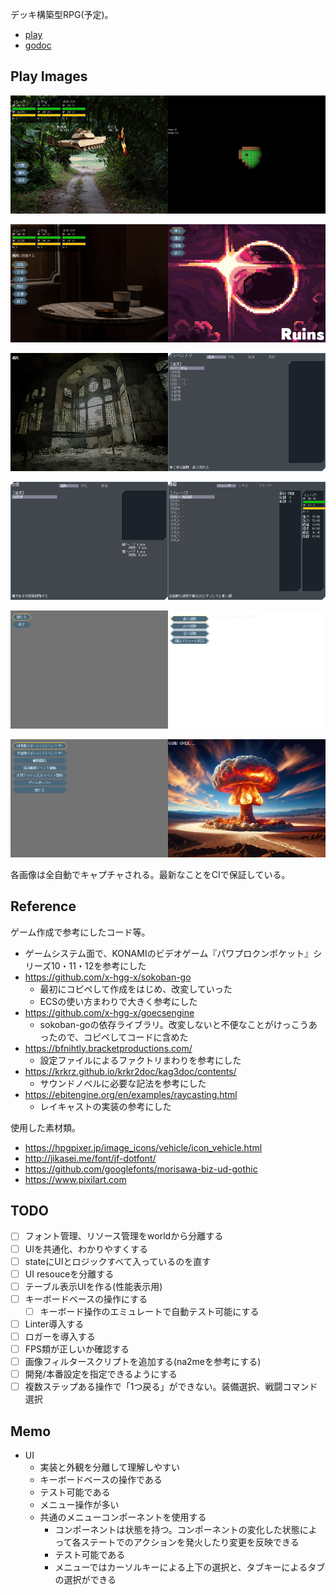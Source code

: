 デッキ構築型RPG(予定)。

- [play](https://kijimad.github.io/ruins/)
- [godoc](https://kijimad.github.io/ruins/godoc/pkg/github.com/kijimaD/ruins/lib/)

## Play Images

<img src="./vrtimages/Battle.png" width="50%" /><img src="./vrtimages/Dungeon.png" width="50%" />

<img src="./vrtimages/HomeMenu.png" width="50%" /><img src="./vrtimages/MainMenu.png" width="50%" />

<img src="./vrtimages/Intro.png" width="50%" /><img src="./vrtimages/InventoryMenu.png" width="50%" />

<img src="./vrtimages/CraftMenu.png" width="50%" /><img src="./vrtimages/EquipMenu.png" width="50%" />

<img src="./vrtimages/DungeonMenu.png" width="50%" /><img src="./vrtimages/DungeonSelect.png" width="50%" />

<img src="./vrtimages/DebugMenu.png" width="50%" /><img src="./vrtimages/GameOver.png" width="50%" />

各画像は全自動でキャプチャされる。最新なことをCIで保証している。

## Reference

ゲーム作成で参考にしたコード等。

- ゲームシステム面で、KONAMIのビデオゲーム『パワプロクンポケット』シリーズ10・11・12を参考にした
- https://github.com/x-hgg-x/sokoban-go
  - 最初にコピペして作成をはじめ、改変していった
  - ECSの使い方まわりで大きく参考にした
- https://github.com/x-hgg-x/goecsengine
  - sokoban-goの依存ライブラリ。改変しないと不便なことがけっこうあったので、コピペしてコードに含めた
- https://bfnihtly.bracketproductions.com/
  - 設定ファイルによるファクトリまわりを参考にした
- https://krkrz.github.io/krkr2doc/kag3doc/contents/
  - サウンドノベルに必要な記法を参考にした
- https://ebitengine.org/en/examples/raycasting.html
  - レイキャストの実装の参考にした

使用した素材類。

- https://hpgpixer.jp/image_icons/vehicle/icon_vehicle.html
- http://jikasei.me/font/jf-dotfont/
- https://github.com/googlefonts/morisawa-biz-ud-gothic
- https://www.pixilart.com

## TODO

- [ ] フォント管理、リソース管理をworldから分離する
- [ ] UIを共通化、わかりやすくする
- [ ] stateにUIとロジックすべて入っているのを直す
- [ ] UI resouceを分離する
- [ ] テーブル表示UIを作る(性能表示用)
- [ ] キーボードベースの操作にする
  - [ ] キーボード操作のエミュレートで自動テスト可能にする
- [ ] Linter導入する
- [ ] ロガーを導入する
- [ ] FPS類が正しいか確認する
- [ ] 画像フィルタースクリプトを追加する(na2meを参考にする)
- [ ] 開発/本番設定を指定できるようにする
- [ ] 複数ステップある操作で「1つ戻る」ができない。装備選択、戦闘コマンド選択

## Memo

- UI
  - 実装と外観を分離して理解しやすい
  - キーボードベースの操作である
  - テスト可能である
  - メニュー操作が多い
  - 共通のメニューコンポーネントを使用する
    - コンポーネントは状態を持つ。コンポーネントの変化した状態によって各ステートでのアクションを発火したり変更を反映できる
    - テスト可能である
    - メニューではカーソルキーによる上下の選択と、タブキーによるタブの選択ができる
